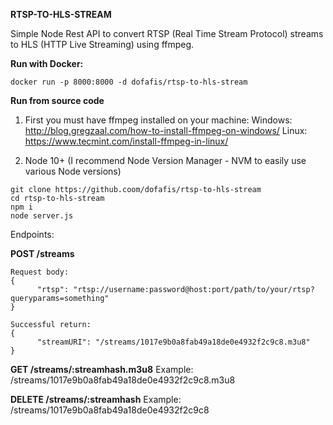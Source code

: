 **RTSP-TO-HLS-STREAM**

Simple Node Rest API to convert RTSP (Real Time Stream Protocol) streams to HLS (HTTP Live Streaming) using ffmpeg.

**Run with Docker:**
```
docker run -p 8000:8000 -d dofafis/rtsp-to-hls-stream
```

**Run from source code**

1. First you must have ffmpeg installed on your machine:
Windows: http://blog.gregzaal.com/how-to-install-ffmpeg-on-windows/
Linux: https://www.tecmint.com/install-ffmpeg-in-linux/

2. Node 10+ (I recommend Node Version Manager - NVM to easily use various Node versions)

```
git clone https://github.coom/dofafis/rtsp-to-hls-stream
cd rtsp-to-hls-stream
npm i
node server.js
```

Endpoints:


**POST    /streams**

```
Request body:
{
      "rtsp": "rtsp://username:password@host:port/path/to/your/rtsp?queryparams=something"
}

Successful return:
{
      "streamURI": "/streams/1017e9b0a8fab49a18de0e4932f2c9c8.m3u8"
}
```

**GET  /streams/:streamhash.m3u8**
Example: /streams/1017e9b0a8fab49a18de0e4932f2c9c8.m3u8

**DELETE  /streams/:streamhash**
Example: /streams/1017e9b0a8fab49a18de0e4932f2c9c8
